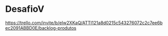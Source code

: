 # DesafioV
https://trello.com/invite/b/eIw2XKaQ/ATTI121a8d0215c543276072c2c7ee6bec2091ABBD0E/backlog-produtos
